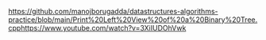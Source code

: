 https://github.com/manojborugadda/datastructures-algorithms-practice/blob/main/Print%20Left%20View%20of%20a%20Binary%20Tree.cpp
​
https://www.youtube.com/watch?v=3XiIUDOhVwk